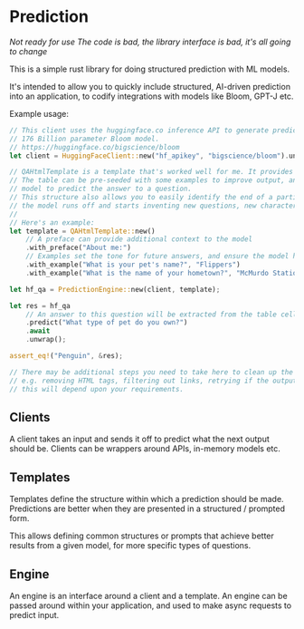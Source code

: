 # Prediction

*Not ready for use*
*The code is bad, the library interface is bad, it's all going to change*

This is a simple rust library for doing structured prediction with ML models.

It's intended to allow you to quickly include structured, AI-driven prediction into an application, to codify integrations with models like Bloom, GPT-J etc.

Example usage:
```rust
// This client uses the huggingface.co inference API to generate predictions, and is configured to use the
// 176 Billion parameter Bloom model.
// https://huggingface.co/bigscience/bloom
let client = HuggingFaceClient::new("hf_apikey", "bigscience/bloom").unwrap();

// QAHtmlTemplate is a template that's worked well for me. It provides a description, followed by a HTML table.
// The table can be pre-seeded with some examples to improve output, and then a table cell is left blank for the
// model to predict the answer to a question.
// This structure also allows you to easily identify the end of a particular answer. That can remove some noise where
// the model runs off and starts inventing new questions, new characters etc.
//
// Here's an example:
let template = QAHtmlTemplate::new()
    // A preface can provide additional context to the model
    .with_preface("About me:")
    // Examples set the tone for future answers, and ensure the model has a grasp on the structure of the response
    .with_example("What is your pet's name?", "Flippers")
    .with_example("What is the name of your hometown?", "McMurdo Station");

let hf_qa = PredictionEngine::new(client, template);

let res = hf_qa
    // An answer to this question will be extracted from the table cell that is expected to follow.
    .predict("What type of pet do you own?")
    .await
    .unwrap();

assert_eq!("Penguin", &res);

// There may be additional steps you need to take here to clean up the output before use
// e.g. removing HTML tags, filtering out links, retrying if the output is clearly not good...
// this will depend upon your requirements.
```

## Clients

A client takes an input and sends it off to predict what the next output should be. Clients can be wrappers around APIs, in-memory models etc. 

## Templates

Templates define the structure within which a prediction should be made. Predictions are better when they are presented in a structured / prompted form.

This allows defining common structures or prompts that achieve better results from a given model, for more specific types of questions.

## Engine

An engine is an interface around a client and a template. An engine can be passed around within your application, and used to make async requests to predict input.
